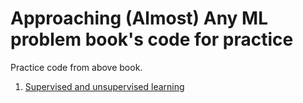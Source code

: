 # Approaching (Almost) Any ML problem book's code for practice

Practice code from above book. 

1. [Supervised and unsupervised learning](/1_Supervised_Unsupervised_Learning/)
